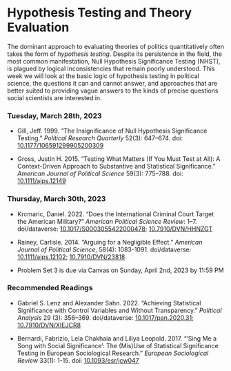 Hypothesis Testing and Theory Evaluation
================

The dominant approach to evaluating theories of politics quantitatively
often takes the form of *hypothesis testing*. Despite its persistence in
the field, the most common manifestation, Null Hypothesis Significance
Testing (NHST), is plagued by logical inconsistencies that remain poorly
understood. This week we will look at the basic logic of hypothesis
testing in political science, the questions it can and cannot answer,
and approaches that are better suited to providing vague answers to the
kinds of precise questions social scientists are interested in.

### Tuesday, March 28th, 2023

- Gill, Jeff. 1999. “The Insignificance of Null Hypothesis Significance
  Testing.” *Political Research Quarterly* 52(3): 647–674. doi:
  [10.1177/106591299905200309](https://doi.org/10.1177/106591299905200309)

- Gross, Justin H. 2015. “Testing What Matters (If You Must Test at
  All): A Context-Driven Approach to Substantive and Statistical
  Significance.” *American Journal of Political Science* 59(3): 775–788.
  doi: [10.1111/ajps.12149](https://doi.org/10.1111/ajps.12149)

### Thursday, March 30th, 2023

- Krcmaric, Daniel. 2022. “Does the International Criminal Court Target
  the American Military?” *American Political Science Review*: 1–7.
  doi/dataverse:
  [10.1017/S0003055422000478](https://doi.org/10.1017/S0003055422000478);
  [10.7910/DVN/HHNZGT](https://doi.org/10.7910/DVN/HHNZGT)

- Rainey, Carlisle. 2014. “Arguing for a Negligible Effect.” *American
  Journal of Political Science*, 58(4): 1083-1091. doi/dataverse:
  [10.1111/ajps.12102](https://doi.org/10.1111/ajps.12102);
  [10.7910/DVN/23818](https://doi.org/10.7910/DVN/23818)

- Problem Set 3 is due via Canvas on Sunday, April 2nd, 2023 by 11:59 PM

### Recommended Readings

- Gabriel S. Lenz and Alexander Sahn. 2022. “Achieving Statistical
  Significance with Control Variables and Without Transparency.”
  *Political Analysis* 29 (3): 356–369. doi/dataverse:
  [10.1017/pan.2020.31](https://doi.org/10.1017/pan.2020.31);
  [10.7910/DVN/XIEJCR8](https://doi.org/10.7910/DVN/XIEJCR8)

- Bernardi, Fabrizio, Lela Chakhaia and Liliya Leopold. 2017. “‘Sing Me
  a Song with Social Significance’: The (Mis)Use of Statistical
  Significance Testing in European Sociological Research.” *European
  Sociological Review* 33(1): 1-15. doi:
  [10.1093/esr/jcw047](https://doi.org/10.1093/esr/jcw047)
